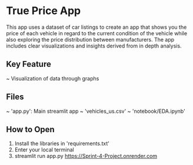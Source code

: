 # True Price App

This app uses a dataset of car listings to create an app that shows you the price of each vehicle in regard to the current condition of the vehicle while also exploring the price distribution between manufacturers. The app includes clear visualizations and insights derived from in depth analysis.

## Key Feature
~ Visualization of data through graphs

## Files
~ 'app.py': Main streamlit app
~ 'vehicles_us.csv'
~ 'notebook/EDA.ipynb'

## How to Open
1) Install the libraries in 'requirements.txt'
2) Enter your local terminal
3) streamlit run app.py
https://Sprint-4-Project.onrender.com
